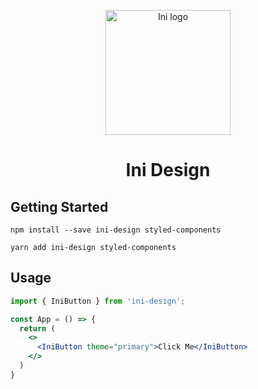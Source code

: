 <p align="center">
  <a href="http://ovinsyah.com/">
    <img width="200" src="https://ovinsyah.com/ini-logo.png" alt="Ini logo">
  </a>
  <h1 align="center">Ini Design</h1>
</p>

## Getting Started
```
npm install --save ini-design styled-components
```
```
yarn add ini-design styled-components
```
## Usage
```jsx
import { IniButton } from 'ini-design';

const App = () => {
  return (
    <>
      <IniButton theme="primary">Click Me</IniButton>
    </>
  )
}
```